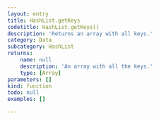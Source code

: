 ```yaml
---
layout: entry
title: HashList.getKeys
codetitle: HashList.getKeys()
description: 'Returns an array with all keys.'
category: Data
subcategory: HashList
returns:
    name: null
    description: 'An array with all the keys.'
    type: [Array]
parameters: []
kind: function
todo: null
examples: []

---
```

